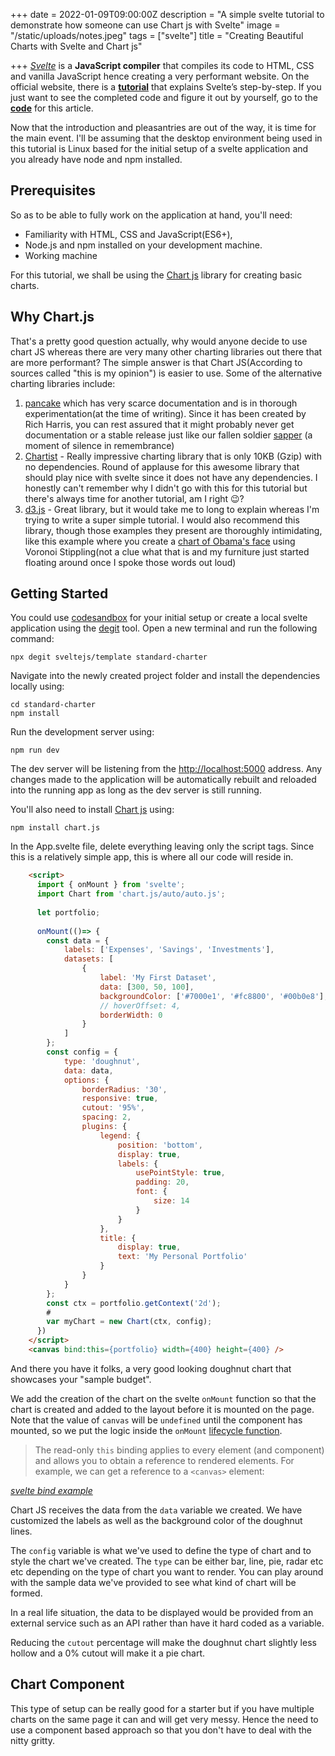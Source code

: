 +++
date = 2022-01-09T09:00:00Z
description = "A simple svelte tutorial to demonstrate how someone can use Chart js with Svelte"
image = "/static/uploads/notes.jpeg"
tags = ["svelte"]
title = "Creating Beautiful Charts with Svelte and Chart js"

+++
[_Svelte_](https://svelte.dev) is a **JavaScript compiler** that compiles its code to HTML, CSS and vanilla JavaScript hence creating a very performant website. On the official website, there is a [**tutorial**](https://svelte.dev/tutorial/basics) that explains Svelte’s step-by-step. If you just want to see the completed code and figure it out by yourself, go to the [**code**]() for this article.

Now that the introduction and pleasantries are out of the way, it is time for the main event. I'll be assuming that the desktop environment being used in this tutorial is Linux based for the initial setup of a svelte application and you already have node and npm installed.

## Prerequisites

So as to be able to fully work on the application at hand, you'll need:

* Familiarity with HTML, CSS and JavaScript(ES6+),
* Node.js and npm installed on your development machine.
* Working machine

For this tutorial, we shall be using the [Chart js](https://www.chartjs.org/ "Chart JS") library for creating basic charts.

## Why Chart.js

That's a pretty good question actually, why would anyone decide to use chart JS whereas there are very many other charting libraries out there that are more performant? The simple answer is that Chart JS(According to sources called "this is my opinion") is easier to use. Some of the alternative charting libraries include:

1. [pancake]() which has very scarce documentation and is in thorough experimentation(at the time of writing). Since it has been created by Rich Harris, you can rest assured that it might probably never get documentation or a stable release just like our fallen soldier [sapper]() (a moment of silence in remembrance)
2. [Chartist]() -  Really impressive charting library that is only 10KB (Gzip) with no dependencies. Round of applause for this awesome library that should play nice with svelte since it does not have any dependencies. I honestly can't remember why I didn't go with this for this tutorial but there's always time for another tutorial, am I right 😉?
3. [d3.js]() - Great library, but it would take me to long to explain whereas I'm trying to write a super simple tutorial. I would also recommend this library, though those examples they present are thoroughly intimidating, like this example where you create a [chart of Obama's face]() using Voronoi Stippling(not a clue what that is and my furniture just started floating around once I spoke those words out loud)

## Getting Started

You could use [codesandbox](https://codesandbox.io) for your initial setup or create a local svelte application using the [degit]() tool. Open a new terminal and run the following command:

    npx degit sveltejs/template standard-charter

Navigate into the newly created project folder and install the dependencies locally using:

    cd standard-charter
    npm install 

Run the development server using:

    npm run dev 

The dev server will be listening from the [http://localhost:5000](http://localhost:5000) address. Any changes made to the application will be automatically rebuilt and reloaded into the running app as long as the dev server is still running.

You'll also need to install [Chart js](https://www.chartjs.org/ "Chart JS") using:

    npm install chart.js

In the App.svelte file, delete everything leaving only the script tags. Since this is a relatively simple app, this is where all our code will reside in.

```html
	<script>
      import { onMount } from 'svelte';
      import Chart from 'chart.js/auto/auto.js';
      
      let portfolio;
      
      onMount(()=> {
      	const data = {
			labels: ['Expenses', 'Savings', 'Investments'],
			datasets: [
				{
					label: 'My First Dataset',
					data: [300, 50, 100],
					backgroundColor: ['#7000e1', '#fc8800', '#00b0e8'],
					// hoverOffset: 4,
					borderWidth: 0
				}
			]
		};
        const config = {
			type: 'doughnut',
			data: data,
			options: {
				borderRadius: '30',
				responsive: true,
				cutout: '95%',
				spacing: 2,
				plugins: {
					legend: {
						position: 'bottom',
						display: true,
						labels: {
							usePointStyle: true,
							padding: 20,
							font: {
								size: 14
							}
						}
					},
					title: {
						display: true,
						text: 'My Personal Portfolio'
					}
				}
			}
		};
        const ctx = portfolio.getContext('2d');
        #
        var myChart = new Chart(ctx, config);
      })
	</script>
	<canvas bind:this={portfolio} width={400} height={400} />
```

And there you have it folks, a very good looking doughnut chart that showcases your "sample budget".

We add the creation of the chart on the svelte `onMount` function so that the chart is created and added to the layout before it is mounted on the page. Note that the value of `canvas` will be `undefined` until the component has mounted, so we put the logic inside the `onMount` [lifecycle function](https://svelte.dev/tutorial/onmount).

> The read-only `this` binding applies to every element (and component) and allows you to obtain a reference to rendered elements. For example, we can get a reference to a `<canvas>` element:

[_svelte bind example_](https://svelte.dev/tutorial/bind-this "svelte bind example")

Chart JS receives the data from the `data` variable we created. We have customized the labels as well as the background color of the doughnut lines.

The `config` variable is what we've used to define the type of chart and to style the chart we've created. The `type` can be either bar, line, pie, radar etc etc depending on the type of chart you want to render. You can play around with the sample data we've provided to see what kind of chart will be formed.

In a real life situation, the data to be displayed would be provided from an external service such as an API rather than have it hard coded as a variable.

Reducing the `cutout` percentage will make the doughnut chart slightly less hollow and a 0% cutout will make it a pie chart.

## Chart Component

This type of setup can be really good for a starter but if you have multiple charts on the same page it can and will get very messy. Hence the need to use a component based approach so that you don't have to deal with the nitty gritty.
